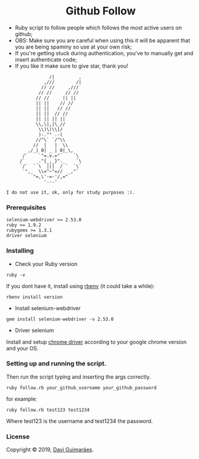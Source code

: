 # <div align="center"> Github Follow </div>

* Ruby script to follow people which follows the most active users on github;
* OBS: Make sure you are careful when using this it will be apparent that you are being spammy so use at your own risk;
* If you're getting stuck during authentication, you've to manually get and insert authenticate code;
* If you like it make sure to give star, thank you!

```
                /|         ,
              ,///        /|
             // //     ,///
            // //     // //
           // //     || ||
           || ||    // //
           || ||   // //
           || ||  // //
           || || || ||
           \\,\|,|\_//
            \\)\)\\|/
            )-."" .-(
           //^\` `/^\\
          //  |   |  \\
        ,/_| 0| _ | 0|_\,
      /`    `"=.v.="`    `\
     /`    _."{_,_}"._    `\
     `/`  ` \  |||  / `  `\`
      `",_  \\=^~^=//  _,"`
          "=,\'-=-'/,="
              '---'

I do not use it, ok, only for study purposes :).
```

### Prerequisites

```
selenium-webdriver >= 2.53.0
ruby >= 1.9.2
rubygems >= 1.3.1
driver selenium
```

### Installing

* Check your Ruby version

```shell
ruby -v
```

If you dont have it, install using [rbenv](https://github.com/rbenv/rbenv) (it could take a while):

```shell
rbenv install version
```

* Install selenium-webdriver

```shell
gem install selenium-webdriver -v 2.53.0
```

* Driver selenium

Install and setup [chrome driver](https://chromedriver.chromium.org/downloads) according to your google chrome version and your OS.

### Setting up and running the script.

Then run the script typing and inserting the args correctly.

```shell
ruby follow.rb your_github_username your_github_password
```

for example: 

```shell
ruby follow.rb test123 test1234
```

Where test123 is the username and test1234 the password.

### License

Copyright © 2019, [Davi Guimarães](https://github.com/davigl).
